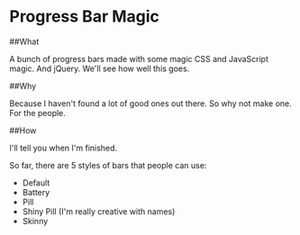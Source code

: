 Progress Bar Magic
=================

##What

A bunch of progress bars made with some magic CSS and JavaScript magic.  And jQuery.  We'll see how well this goes.

##Why

Because I haven't found a lot of good ones out there.  So why not make one.  For the people.

##How

I'll tell you when I'm finished.

So far, there are 5 styles of bars that people can use:

* Default
* Battery
* Pill
* Shiny Pill (I'm really creative with names)
* Skinny

